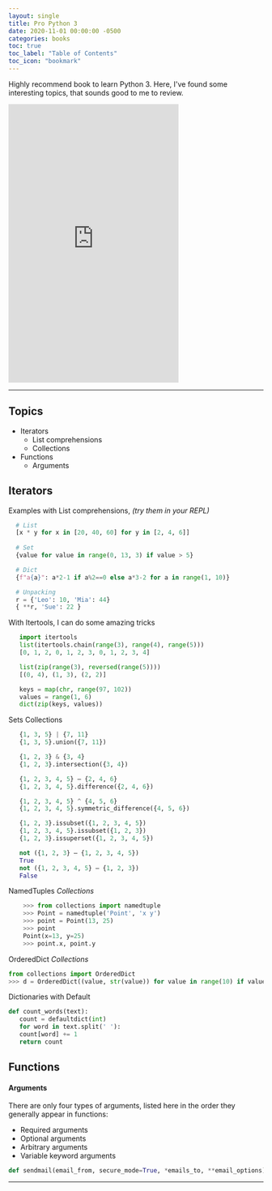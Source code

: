```yaml
---
layout: single
title: Pro Python 3
date: 2020-11-01 00:00:00 -0500
categories: books
toc: true
toc_label: "Table of Contents"
toc_icon: "bookmark"
---
```


Highly recommend book to learn Python 3. Here, I've found some 
interesting topics, that sounds good to me to review. 

<div class="book_preview">
<iframe type="text/html" width="336" height="550" frameborder="0" allowfullscreen 
    style="max-width:100%" 
    src="https://read.amazon.com/kp/card?asin=B07PQBH4LL&preview=inline&linkCode=kpe&ref_=cm_sw_r_kb_dp_wF3OFb33V7HPC" >
</iframe>
</div>

---

Topics
------
 
 - Iterators
     - List comprehensions
     - Collections
 - Functions
     - Arguments  
   
Iterators
---------
 
 Examples with List comprehensions, *(try them in your REPL)*
 
  ``` python
    # List 
    [x * y for x in [20, 40, 60] for y in [2, 4, 6]]
    
    # Set 
    {value for value in range(0, 13, 3) if value > 5}

    # Dict
    {f"a{a}": a*2-1 if a%2==0 else a*3-2 for a in range(1, 10)}

    # Unpacking
    r = {'Leo': 10, 'Mia': 44} 
    { **r, 'Sue': 22 }

  ``` 
 
 With Itertools, I can do some amazing tricks
 
 ``` python 
    import itertools
    list(itertools.chain(range(3), range(4), range(5)))
    [0, 1, 2, 0, 1, 2, 3, 0, 1, 2, 3, 4]

    list(zip(range(3), reversed(range(5))))
    [(0, 4), (1, 3), (2, 2)]

    keys = map(chr, range(97, 102))
    values = range(1, 6)
    dict(zip(keys, values))
 ``` 

 Sets Collections
 
 ``` python
    {1, 3, 5} | {7, 11}
    {1, 3, 5}.union({7, 11})

    {1, 2, 3} & {3, 4}
    {1, 2, 3}.intersection({3, 4})

    {1, 2, 3, 4, 5} – {2, 4, 6}
    {1, 2, 3, 4, 5}.difference({2, 4, 6})

    {1, 2, 3, 4, 5} ^ {4, 5, 6}
    {1, 2, 3, 4, 5}.symmetric_difference({4, 5, 6})

    {1, 2, 3}.issubset({1, 2, 3, 4, 5})
    {1, 2, 3, 4, 5}.issubset({1, 2, 3})
    {1, 2, 3}.issuperset({1, 2, 3, 4, 5})

    not ({1, 2, 3} – {1, 2, 3, 4, 5})
    True
    not ({1, 2, 3, 4, 5} – {1, 2, 3})
    False

 ``` 

 NamedTuples *Collections*
 ``` python
     >>> from collections import namedtuple
     >>> Point = namedtuple('Point', 'x y')
     >>> point = Point(13, 25)
     >>> point
     Point(x=13, y=25)
     >>> point.x, point.y
 ``` 

 OrderedDict *Collections* 
 ``` python
 from collections import OrderedDict
 >>> d = OrderedDict((value, str(value)) for value in range(10) if value > 5)
 ```
 
 Dictionaries with Default
 ``` python
 def count_words(text):
    count = defaultdict(int)
    for word in text.split(' '):
    count[word] += 1
    return count

 ```
 
Functions
---------
 
 #### Arguments
  
 There are only four types of arguments, listed here in the 
 order they generally appear in functions:
 
 - Required arguments
 - Optional arguments
 - Arbitrary arguments
 - Variable keyword arguments
 
 ``` python
 def sendmail(email_from, secure_mode=True, *emails_to, **email_options):
 ``` 


 


---
